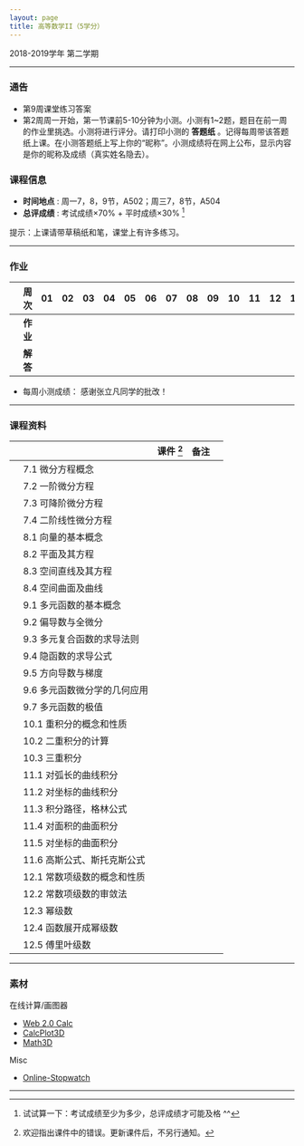 ```yaml
---
layout: page
title: 高等数学II（5学分）
---
```



<p class="message">
  2018-2019学年 第二学期
</p>


---

### 通告


- 第9周课堂练习答案 <a href="HW_sol/1617.pdf" target="_blank"><i class="fa fa-file-pdf-o" aria-hidden="true"></i></a>
- 第2周周一开始，第一节课前5-10分钟为小测。小测有1~2题，题目在前一周的作业里挑选。小测将进行评分。请打印小测的 **答题纸**  <a href="HW/Examsheet.pdf" target="_blank"><i class="fa fa-file-pdf-o" aria-hidden="true"></i></a> 。记得每周带该答题纸上课。在小测答题纸上写上你的“昵称”。小测成绩将在网上公布，显示内容是你的昵称及成绩（真实姓名隐去）。


### 课程信息

- __时间地点__ : 周一7，8，9节，A502；周三7，8节，A504
- __总评成绩__ : 考试成绩×70% + 平时成绩×30%  [^exam]

[^exam]: 试试算一下：考试成绩至少为多少，总评成绩才可能及格 ^^

提示：上课请带草稿纸和笔，课堂上有许多练习。

---

### 作业


|        |    周次    | 01 | 02 | 03 |	04 | 05 | 06 |07 | 08 | 09 | 10 | 11 | 12 | 13 | 14 | |
|:--------:|--------:|:------:|:------:|:------:|:------:|:------:|:------:|:------:|:------:|:------:|:------:|:------:|:------:|:------:|:------:|:------:|
|	| __作业__ 	| <a href="HW/HW_高等数学II_第01周.pdf" target="_blank"><i class="fa fa-file-pdf-o" aria-hidden="true"></i></a> |<a href="HW/HW_高等数学II_第02周.pdf" target="_blank"><i class="fa fa-file-pdf-o" aria-hidden="true"></i></a> |<a href="HW/HW_高等数学II_第03周.pdf" target="_blank"><i class="fa fa-file-pdf-o" aria-hidden="true"></i></a>	| <a href="HW/HW_高等数学II_第04周.pdf" target="_blank"><i class="fa fa-file-pdf-o" aria-hidden="true"></i></a>	|<a href="HW/HW_高等数学II_第05周.pdf" target="_blank"><i class="fa fa-file-pdf-o" aria-hidden="true"></i></a>	 | <a href="HW/HW_高等数学II_第06周.pdf" target="_blank"><i class="fa fa-file-pdf-o" aria-hidden="true"></i></a> | <a href="HW/HW_高等数学II_第07周.pdf" target="_blank"><i class="fa fa-file-pdf-o" aria-hidden="true"></i></a> | <a href="HW/HW_高等数学II_第08周.pdf" target="_blank"><i class="fa fa-file-pdf-o" aria-hidden="true"></i></a>| <a href="HW/HW_高等数学II_第09周.pdf" target="_blank"><i class="fa fa-file-pdf-o" aria-hidden="true"></i></a>| <a href="HW/HW_高等数学II_第10周.pdf" target="_blank"><i class="fa fa-file-pdf-o" aria-hidden="true"></i></a> |   |  |  |  | |
|	| __解答__ 	| <a href="HW_sol/HW_高等数学II_sol_第01周.pdf" target="_blank"><i class="fa fa-file-pdf-o" aria-hidden="true"></i></a>  | <a href="HW_sol/HW_高等数学II_sol_第02周.pdf" target="_blank"><i class="fa fa-file-pdf-o" aria-hidden="true"></i></a>  |  <a href="HW_sol/HW_高等数学II_sol_第03周.pdf" target="_blank"><i class="fa fa-file-pdf-o" aria-hidden="true"></i></a>   |  <a href="HW_sol/HW_高等数学II_sol_第04周.pdf" target="_blank"><i class="fa fa-file-pdf-o" aria-hidden="true"></i></a>    |  <a href="HW_sol/HW_高等数学II_sol_第05周.pdf" target="_blank"><i class="fa fa-file-pdf-o" aria-hidden="true"></i></a>   | <a href="HW_sol/HW_高等数学II_sol_第06周.pdf" target="_blank"><i class="fa fa-file-pdf-o" aria-hidden="true"></i></a> | <a href="HW_sol/HW_高等数学II_sol_第07周.pdf" target="_blank"><i class="fa fa-file-pdf-o" aria-hidden="true"></i></a>| <a href="HW_sol/HW_高等数学II_sol_第08周.pdf" target="_blank"><i class="fa fa-file-pdf-o" aria-hidden="true"></i></a> | <a href="HW_sol/HW_高等数学II_sol_第09周.pdf" target="_blank"><i class="fa fa-file-pdf-o" aria-hidden="true"></i></a> | <a href="HW_sol/HW_高等数学II_sol_第10周.pdf" target="_blank"><i class="fa fa-file-pdf-o" aria-hidden="true"></i></a> |  | | | | |

- 每周小测成绩： <a href="Score/10_Cal_2019.pdf" target="_blank"><i class="fa fa-file-pdf-o" aria-hidden="true"></i></a>    感谢张立凡同学的批改！

---


### 课程资料

|        |        | 课件 [^rmk1] | 备注 | |
|:--------:|:--------|:------:|:------:|:------:|
|  | 7.1 微分方程概念 |  <a href="lectures/07_a_微分方程概念_2019.pdf" target="_blank"><i class="fa fa-file-pdf-o" aria-hidden="true"></i></a>    | | |
|  | 7.2 一阶微分方程 |  <a href="lectures/07_b_一阶微分方程_2019.pdf" target="_blank"><i class="fa fa-file-pdf-o" aria-hidden="true"></i></a>    | | |
|  | 7.3 可降阶微分方程 |  <a href="lectures/07_c_可降阶微分方程_2019.pdf" target="_blank"><i class="fa fa-file-pdf-o" aria-hidden="true"></i></a>   |      | |
|  | 7.4 二阶线性微分方程 | <a href="lectures/07_d_二阶线性微分方程_2019.pdf" target="_blank"><i class="fa fa-file-pdf-o" aria-hidden="true"></i></a>    |       | |
|  | 8.1 向量的基本概念 | <a href="lectures/08_a_向量的基本概念_2019.pdf" target="_blank"><i class="fa fa-file-pdf-o" aria-hidden="true"></i></a> |      |      |
|  | 8.2 平面及其方程 |<a href="lectures/08_b_平面及其方程_2019.pdf" target="_blank"><i class="fa fa-file-pdf-o" aria-hidden="true"></i></a>   |     |      |
|  | 8.3 空间直线及其方程 | <a href="lectures/08_c_空间直线及其方程_2019.pdf" target="_blank"><i class="fa fa-file-pdf-o" aria-hidden="true"></i></a>  |      |      |
|  | 8.4 空间曲面及曲线 | <a href="lectures/08_d_空间曲面及曲线_2019.pdf" target="_blank"><i class="fa fa-file-pdf-o" aria-hidden="true"></i></a>     |      | |
|  | 9.1 多元函数的基本概念 | <a href="lectures/09_a_多元函数的基本概念_2019.pdf" target="_blank"><i class="fa fa-file-pdf-o" aria-hidden="true"></i></a> |      |      |
|  | 9.2 偏导数与全微分 | <a href="lectures/09_b_偏导数与全微分_2019.pdf" target="_blank"><i class="fa fa-file-pdf-o" aria-hidden="true"></i></a> |      |      |
|  | 9.3 多元复合函数的求导法则 | <a href="lectures/09_c_多元复合函数的求导法则_2019.pdf" target="_blank"><i class="fa fa-file-pdf-o" aria-hidden="true"></i></a> |      |      |
|  | 9.4 隐函数的求导公式 | <a href="lectures/09_d_隐函数的求导公式_2019.pdf" target="_blank"><i class="fa fa-file-pdf-o" aria-hidden="true"></i></a> |      |      |
|  | 9.5 方向导数与梯度 | <a href="lectures/09_e_方向导数与梯度_2019.pdf" target="_blank"><i class="fa fa-file-pdf-o" aria-hidden="true"></i></a>  |      |      |
|  | 9.6 多元函数微分学的几何应用 | <a href="lectures/09_f_多元函数微分学的几何应用_2019.pdf" target="_blank"><i class="fa fa-file-pdf-o" aria-hidden="true"></i></a>|      |      |
|  | 9.7 多元函数的极值 |<a href="lectures/09_g_多元函数的极值_2019.pdf" target="_blank"><i class="fa fa-file-pdf-o" aria-hidden="true"></i></a> |      |      |
|  | 10.1 重积分的概念和性质 | <a href="lectures/10_a_重积分的概念和性质_2019.pdf" target="_blank"><i class="fa fa-file-pdf-o" aria-hidden="true"></i></a>  |      |      |
|  | 10.2 二重积分的计算 | <a href="lectures/10_b_二重积分的计算_2019.pdf" target="_blank"><i class="fa fa-file-pdf-o" aria-hidden="true"></i></a> |      |      |
|  | 10.3 三重积分 | <a href="lectures/10_c_三重积分_2019.pdf" target="_blank"><i class="fa fa-file-pdf-o" aria-hidden="true"></i></a> |      |      |
|  | 11.1 对弧长的曲线积分 | <a href="lectures/11_a_对弧长的曲线积分_2019.pdf" target="_blank"><i class="fa fa-file-pdf-o" aria-hidden="true"></i></a> |      |      |
|  | 11.2 对坐标的曲线积分 | <a href="lectures/11_b_对坐标的曲线积分_2019.pdf" target="_blank"><i class="fa fa-file-pdf-o" aria-hidden="true"></i></a> |      |      |
|  | 11.3 积分路径，格林公式 |  <a href="lectures/11_c_积分路径_格林公式_2019.pdf" target="_blank"><i class="fa fa-file-pdf-o" aria-hidden="true"></i></a> |      |      |
|  | 11.4 对面积的曲面积分 | <a href="lectures/11_d_对面积的曲面积分_2019.pdf" target="_blank"><i class="fa fa-file-pdf-o" aria-hidden="true"></i></a> |      |      |
|  | 11.5 对坐标的曲面积分 | <a href="lectures/11_e_对坐标的曲面积分_2019.pdf" target="_blank"><i class="fa fa-file-pdf-o" aria-hidden="true"></i></a> |      |      |
|  | 11.6 高斯公式、斯托克斯公式 | <a href="lectures/11_f_高斯公式斯托克斯公式_2019.pdf" target="_blank"><i class="fa fa-file-pdf-o" aria-hidden="true"></i></a> |      |      |
|  | 12.1 常数项级数的概念和性质 |  |      |      |
|  | 12.2 常数项级数的审敛法 |  |      |      |
|  | 12.3 幂级数 |  |      |      |
|  | 12.4 函数展开成幂级数 |   |      |      |
|  | 12.5 傅里叶级数 | |      |      |



[^rmk1]: 欢迎指出课件中的错误。更新课件后，不另行通知。

---

### 素材

在线计算/画图器

- [Web 2.0 Calc](http://web2.0calc.com/)
- [CalcPlot3D](https://www.monroecc.edu/faculty/paulseeburger/calcnsf/CalcPlot3D/)
- [Math3D](https://www.math3d.org/)


Misc

- [Online-Stopwatch](https://www.online-stopwatch.com/chinese/)

---